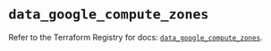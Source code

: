 # `data_google_compute_zones`

Refer to the Terraform Registry for docs: [`data_google_compute_zones`](https://registry.terraform.io/providers/hashicorp/google/5.24.0/docs/data-sources/compute_zones).

